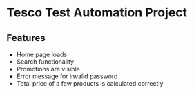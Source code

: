 # Tesco Test Automation Project

## Features

- Home page loads
- Search functionality
- Promotions are visible
- Error message for invalid password
- Total price of a  few products is calculated correctly